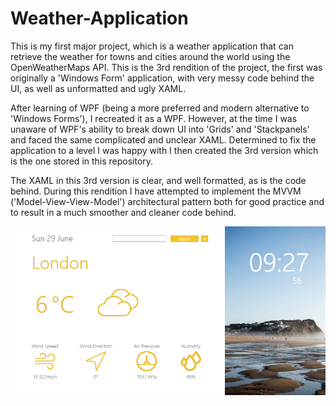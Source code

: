 # Weather-Application

This is my first major project, which is a weather application that can retrieve the weather for towns and cities around the world using the OpenWeatherMaps API. This is the 3rd rendition of the project, the first was originally a 'Windows Form' application, with very messy code behind the UI, as well as unformatted and ugly XAML.

 After learning of WPF (being a more preferred and modern alternative to 'Windows Forms'), I recreated it as a WPF. However, at the time I was unaware of WPF's ability to break down UI into 'Grids' and 'Stackpanels' and faced the same complicated and unclear XAML. Determined to fix the application to a level I was happy with I then created the 3rd version which is the one stored in this repository.
 
The XAML in this 3rd version is clear, and well formatted, as is the code behind. During this rendition I have attempted to implement the MVVM ('Model-View-View-Model') architectural pattern both for good practice and to result in a much smoother and cleaner code behind.

![Image of the application](README-Image.PNG)
